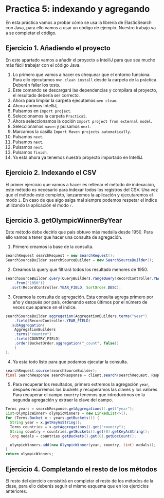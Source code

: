 # Practica 5: indexando y agregando

En esta práctica vamos a probar cómo se usa la librería de ElasticSearch con Java, para ello vamos a usar un código de ejemplo. Nuestro trabajo va a se completar el código.

## Ejercicio 1. Añadiendo el proyecto

En este apartado vamos a añadir el proyecto a IntelliJ para que sea mucho más fácil trabajar con el código Java.

1. Lo primero que vamos a hacer es chequear que el entorno funciona. Para ello ejecutamos `mvn clean install` desde la carpeta de la práctica. Deberán fallar los tests.
2. Este comando se descargará las dependencias y compilara el proyecto, el resultado debería ser correcto.
3. Ahora para limpiar la carpeta ejecutamos `mvn clean`.
4. Ahora abrimos IntelliJ,
5. Pulsamos en `Import project`. 
6. Seleccionamos la carpeta `Practica5`.
7. Ahora seleccionamos la opción `Import project from external model`.
8. Seleccionamos `maven` y pulsamos `next`.
9. Marcamos la casilla `Import Maven projects automatically`.
10. Pulsamos `next`.
11. Pulsamos `next`.
12. Pulsamos `next`.
13. Pulsamos `finish`.
14. Ya esta ahora ya tenemos nuestro proyecto importado en IntelliJ. 

## Ejercicio 2. Indexando el CSV

El primer ejercicio que vamos a hacer es rellenar el método de indexación, este método es necesario para indexar todos los registros del CSV. Una vez que el método este completo, lanzaremos la aplicación y ejecutaremos el modo `i`. En caso de que algo salga mal siempre podemos respetar el indice utilizando la aplicación el modo `r`.

## Ejercicio 3. getOlympicWinnerByYear

Este método debe decirlo que país obtuvo más medalla desde 1950. Para ello vamos a tener que hacer una consulta de agregación.

1. Primero creamos la base de la consulta.

```java
SearchRequest searchRequest = new SearchRequest();
SearchSourceBuilder searchSourceBuilder = new SearchSourceBuilder();
```

2. Creamos la query que filtrará todos los resultado menores de 1950.

```java
searchSourceBuilder.query(QueryBuilders.rangeQuery(RecordController.YEAR_FIELD)
	.from("1950"))
  .sort(RecordController.YEAR_FIELD, SortOrder.DESC);
```

3. Creamos la consulta de agregación. Esta consulta agrega primero por año y después por país, ordenando estos últimos por el número de veces que aparece en el indice.

```java
searchSourceBuilder.aggregation(AggregationBuilders.terms("year")
	.field(RecordController.YEAR_FIELD)
  .subAggregation(
    AggregationBuilders
    .terms("country")
    .field(COUNTRY_FIELD)
    .order(BucketOrder.aggregation("_count", false))
	)
);
```

4. Ya esta todo listo para que podamos ejecutar la consulta.

```java
searchRequest.source(searchSourceBuilder);
final SearchResponse searchResponse = client.search(searchRequest, RequestOptions.DEFAULT);
```

5. Para recuperar los resultados, primero extremos la agregación `year`, después recorremos los buckets y recuperamos las claves y los valores. Para recuperar el campo `country` tenemos que introducirnos en la segunda agregación y extraer la clave del campo.

```java
Terms years = searchResponse.getAggregations().get("year");
List<OlympicWinner> olympicWinners = new LinkedList<>();
for (Terms.Bucket x : years.getBuckets()) {
  String year = x.getKeyAsString();
  Terms countries = x.getAggregations().get("country");
  String country = countries.getBuckets().get(0).getKeyAsString();
  long medals = countries.getBuckets().get(0).getDocCount();

  olympicWinners.add(new OlympicWinner(year, country, (int) medals));
}
return olympicWinners;
```



## Ejercicio 4. Completando el resto de los métodos

El resto del ejercicio consistirá en completar el resto de los métodos de la clase, para ello deberás seguir el mismo esquema que en los ejercicios anteriores.

 

